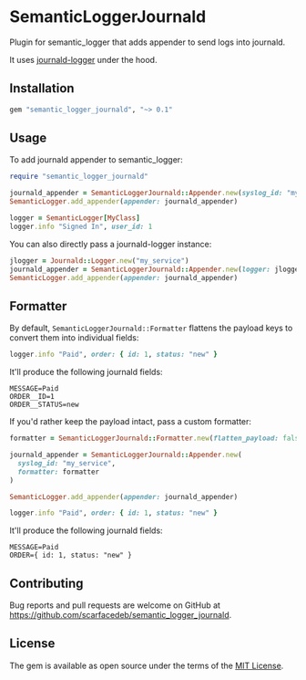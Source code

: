 # SemanticLoggerJournald

Plugin for semantic_logger that adds appender to send logs into journald.

It uses [journald-logger](https://github.com/theforeman/journald-logger) under the hood.

## Installation

```ruby
gem "semantic_logger_journald", "~> 0.1"
```

## Usage

To add journald appender to semantic_logger:

```ruby
require "semantic_logger_journald"

journald_appender = SemanticLoggerJournald::Appender.new(syslog_id: "my_service")
SemanticLogger.add_appender(appender: journald_appender)

logger = SemanticLogger[MyClass]
logger.info "Signed In", user_id: 1
```

You can also directly pass a journald-logger instance:

```ruby
jlogger = Journald::Logger.new("my_service")
journald_appender = SemanticLoggerJournald::Appender.new(logger: jlogger)
SemanticLogger.add_appender(appender: journald_appender)
```

## Formatter

By default, `SemanticLoggerJournald::Formatter` flattens the payload keys to convert them into individual fields:

```ruby
logger.info "Paid", order: { id: 1, status: "new" }
```

It'll produce the following journald fields:

```
MESSAGE=Paid
ORDER__ID=1
ORDER__STATUS=new
```

If you'd rather keep the payload intact, pass a custom formatter:

```ruby
formatter = SemanticLoggerJournald::Formatter.new(flatten_payload: false)

journald_appender = SemanticLoggerJournald::Appender.new(
  syslog_id: "my_service", 
  formatter: formatter
)

SemanticLogger.add_appender(appender: journald_appender)

logger.info "Paid", order: { id: 1, status: "new" }
```

It'll produce the following journald fields:

```
MESSAGE=Paid
ORDER={ id: 1, status: "new" }
```

## Contributing

Bug reports and pull requests are welcome on GitHub at https://github.com/scarfacedeb/semantic_logger_journald.


## License

The gem is available as open source under the terms of the [MIT License](https://opensource.org/licenses/MIT).
